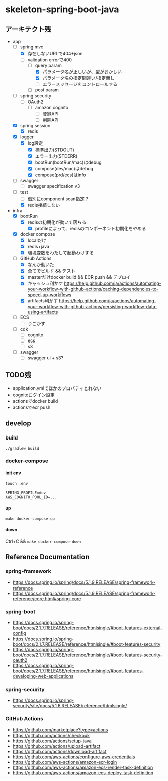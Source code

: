 # skeleton-spring-boot-java

## アーキテクト残
- app
  - [ ] spring mvc
    - [x] 存在しないURLで404+json
    - [ ] validation errorで400
      - [ ] query param
        - [x] パラメータ名が正しいが、型がおかしい
        - [x] パラメータ名の指定間違い/指定無し
        - [ ] エラーメッセージをコントロールする
      - [ ] post param
  - [ ] spring security
    - [ ] OAuth2
      - [ ] amazon cognito
        - [ ] 登録API
        - [ ] 削除API
  - [x] spring session
    - [x] redis
  - [x] logger
    - [x] log設定
      - [x] 標準出力(STDOUT)
      - [x] エラー出力(STDERR)
      - [x] bootRun(bootRun/mac)はdebug
      - [x] compose(dev/mac)はdebug
      - [x] compose(prd/ecs)はinfo
  - [ ] swagger
    - [ ] swagger specification v3
  - [ ] test
    - [ ] 個別にcomponent scan指定？
    - [x] redis接続しない
- infra
  - [x] bootRun
    - [x] redisの初期化が動いて落ちる
      - [x] profileによって、redisのコンポーネント初期化をやめる
  - [x] docker compose
    - [x] localだけ
    - [x] redis+java
    - [x] 環境変数をわたして起動わけする
  - [ ] GitHub Actions
    - [x] なんか動いた
    - [x] 全てでビルド && テスト
    - [x] masterだけdocker build && ECR push && デプロイ
    - [x] キャッシュ利かす https://help.github.com/ja/actions/automating-your-workflow-with-github-actions/caching-dependencies-to-speed-up-workflows
    - [x] artifacts利かす https://help.github.com/ja/actions/automating-your-workflow-with-github-actions/persisting-workflow-data-using-artifacts
  - [ ] ECS
    - [ ] うごかす
  - [ ] cdk
    - [ ] cognito
    - [ ] ecs
    - [ ] s3
  - [ ] swagger
    - [ ] swagger ui + s3?

## TODO残
- application.ymlでほかのプロパティとれない
- cognitoログイン設定
- actionsでdocker build
- actionsでecr push

## develop
### build
`./gradlew build`

### docker-compose
#### init env
`touch .env`

```
SPRING_PROFILE=dev
AWS_COGNITO_POOL_ID=...
```

#### up
`make docker-compose-up`

#### down
Ctrl+C && `make docker-compose-down`

## Reference Documentation
### spring-framework
- https://docs.spring.io/spring/docs/5.1.9.RELEASE/spring-framework-reference
- https://docs.spring.io/spring/docs/5.1.9.RELEASE/spring-framework-reference/core.html#spring-core

### spring-boot
- https://docs.spring.io/spring-boot/docs/2.1.7.RELEASE/reference/htmlsingle/#boot-features-external-config
- https://docs.spring.io/spring-boot/docs/2.1.7.RELEASE/reference/htmlsingle/#boot-features-security
- https://docs.spring.io/spring-boot/docs/2.1.7.RELEASE/reference/htmlsingle/#boot-features-security-oauth2
- https://docs.spring.io/spring-boot/docs/2.1.7.RELEASE/reference/htmlsingle/#boot-features-developing-web-applications

### spring-security
- https://docs.spring.io/spring-security/site/docs/5.1.6.RELEASE/reference/htmlsingle/

### GitHub Actions
- https://github.com/marketplace?type=actions
- https://github.com/actions/checkouk
- https://github.com/actions/setup-java
- https://github.com/actions/upload-artifact
- https://github.com/actions/download-artifact
- https://github.com/aws-actions/configure-aws-credentials
- https://github.com/aws-actions/amazon-ecr-login
- https://github.com/aws-actions/amazon-ecs-render-task-definition
- https://github.com/aws-actions/amazon-ecs-deploy-task-definition
